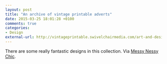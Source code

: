 ```yaml
---
layout: post
title: "An archive of vintage printable adverts"
date: 2015-03-25 18:01:28 +0100
comments: true
categories: 
- Design
external-url: http://vintageprintable.swivelchairmedia.com/art-and-design/art-commercial-and-political/art-commercial-adverts/
---
```


There are some really fantastic designs in this collection. Via [Messy Nessy Chic](http://www.messynessychic.com/2015/03/19/when-adverts-were-artworks/). 